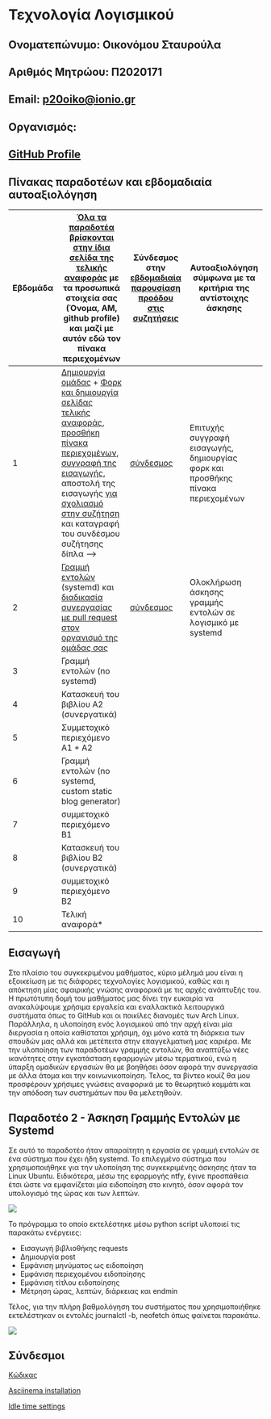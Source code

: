 # Τεχνολογία Λογισμικού 
## Ονοματεπώνυμο: Οικονόμου Σταυρούλα

## Αριθμός Μητρώου: Π2020171

## Email: [p20oiko@ionio.gr](https://webmail.ionio.gr/?_task=mail&_mbox=INBOX)

## Οργανισμός:

## [GitHub Profile](https://github.com/p20oiko)



## Πίνακας παραδοτέων και εβδομαδιαία αυτοαξιολόγηση

| Εβδομάδα | [Όλα τα παραδοτέα βρίσκονται στην ίδια σελίδα της τελικής αναφοράς](https://epidrome.github.io/teaching/deliverables/) με τα προσωπικά στοιχεία σας (Όνομα, ΑΜ, github profile) και μαζί με αυτόν εδώ τον πίνακα περιεχομένων | Σύνδεσμος στην [εβδομαδιαία παρουσίαση προόδου στις συζητήσεις](https://github.com/courses-ionio/help/discussions/categories/show-and-tell) | Αυτοαξιολόγηση σύμφωνα με τα κριτήρια της αντίστοιχης άσκησης |
| --- | --- | --- | --- |
| 1 | [Δημιουργία ομάδας](https://epidrome.github.io/teaching/team/) + [Φορκ και δημιουργία σελίδας τελικής αναφοράς](https://epidrome.github.io/teaching/guide/), [προσθήκη πίνακα περιεχομένων](https://raw.githubusercontent.com/courses-ionio/sw/master/README.md), [συγγραφή της εισαγωγής](https://epidrome.github.io/teaching/intro/), αποστολή της εισαγωγής [για σχολιασμό στην συζήτηση](https://github.com/courses-ionio/sw/discussions/categories/show-and-tell) και καταγραφή του συνδέσμου συζήτησης δίπλα --> | [σύνδεσμος](https://github.com/courses-ionio/sw/discussions/1187) |Επιτυχής συγγραφή εισαγωγής, δημιουργίας φορκ και προσθήκης πίνακα περιεχομένων |
| 2 | [Γραμμή εντολών](https://epidrome.github.io/teaching/cli) (systemd) και [διαδικασία συνεργασίας με pull request στον οργανισμό της ομάδας σας](https://epidrome.github.io/teaching/team) |[σύνδεσμος]() |Ολοκλήρωση άσκησης γραμμής εντολών σε λογισμικό με systemd |
| 3 | Γραμμή εντολών (no systemd) | | |
| 4 | Κατασκευή του βιβλίου Α2 (συνεργατικά) | | |
| 5 | Συμμετοχικό περιεχόμενο A1 + A2 | | |
| 6 | Γραμμή εντολών (no systemd, custom static blog generator) | | |
| 7 | συμμετοχικό περιεχόμενο B1 | | |
| 8 | Κατασκευή του βιβλίου Β2 (συνεργατικά) | | |
| 9 | συμμετοχικό περιεχόμενο B2 | | |
| 10 | Τελική αναφορά* | | |

## Εισαγωγή

Στο πλαίσιο του συγκεκριμένου μαθήματος, κύριο μέλημά μου είναι η εξοικείωση με τις διάφορες τεχνολογίες λογισμικού, καθώς και η απόκτηση μίας σφαιρικής γνώσης αναφορικά με τις αρχές ανάπτυξής του. Η πρωτότυπη δομή του μαθήματος μας δίνει την ευκαιρία να ανακαλύψουμε χρήσιμα εργαλεία και εναλλακτικά λειτουργικά συστήματα όπως το GitHub και οι ποικίλες διανομές των Arch Linux. Παράλληλα, η υλοποίηση ενός λογισμικού από την αρχή είναι μία διεργασία η οποία καθίσταται χρήσιμη, όχι μόνο κατά τη διάρκεια των σπουδών μας αλλά και μετέπειτα στην επαγγελματική μας καριέρα. Με την υλοποίηση των παραδοτέων γραμμής εντολών, θα αναπτύξω νέες ικανότητες στην εγκατάσταση εφαρμογών μέσω τερματικού, ενώ η ύπαρξη ομαδικών εργασιών θα με βοηθήσει όσον αφορά την συνεργασία με άλλα άτομα και την κοινωνικοποίηση. Τελος, τα βίντεο κουίζ θα μου προσφέρουν χρήσιμες γνώσεις αναφορικά με το θεωρητικό κομμάτι και την απόδοση των συστημάτων που θα μελετηθούν. 


## Παραδοτέο 2 - Άσκηση Γραμμής Εντολών με Systemd 
Σε αυτό το παραδοτέο ήταν απαραίτητη η εργασία σε γραμμή εντολών σε ένα σύστημα που έχει ήδη systemd. Το επιλεγμένο σύστημα που χρησιμοποιήθηκε για την υλοποίηση της συγκεκριμένης άσκησης ήταν τα Linux Ubuntu. Ειδικότερα, μέσω της εφαρμογής ntfy, έγινε προσπάθεια έτσι ώστε να εμφανίζεται μία ειδοποίηση στο κινητό, όσον αφορά τον υπολογισμό της ώρας και των λεπτών.


<a href="https://asciinema.org/a/4fEyqBd3inDxX2lRwYdOGXKTA" target="_blank"><img src="https://asciinema.org/a/4fEyqBd3inDxX2lRwYdOGXKTA.svg" /></a>

Το πρόγραμμα το οποίο εκτελέστηκε μέσω python script υλοποιεί τις παρακάτω ενέργειες:
- Εισαγωγή βιβλιοθήκης requests
- Δημιουργία post 
- Εμφάνιση μηνύματος ως ειδοποίηση
- Εμφάνιση περιεχομένου ειδοποίησης
- Εμφάνιση τίτλου ειδοποίησης
- Μέτρηση ώρας, λεπτών, διάρκειας και endmin

Τέλος, για την πλήρη βαθμολόγηση του συστήματος που χρησιμοποιήθηκε εκτελέστηκαν οι εντολές journalctl -b, neofetch όπως φαίνεται παρακάτω.

<a href="https://asciinema.org/a/561788" target="_blank"><img src="https://asciinema.org/a/561788.svg" /></a>



## Σύνδεσμοι
[Κώδικας](https://stackoverflow.com/questions/45673769/calculating-hours-and-minutes-in-python)

[Asciinema installation](https://asciinema.org/docs/installation)

[Idle time settings](https://github.com/asciinema/asciinema-server/issues/136)
